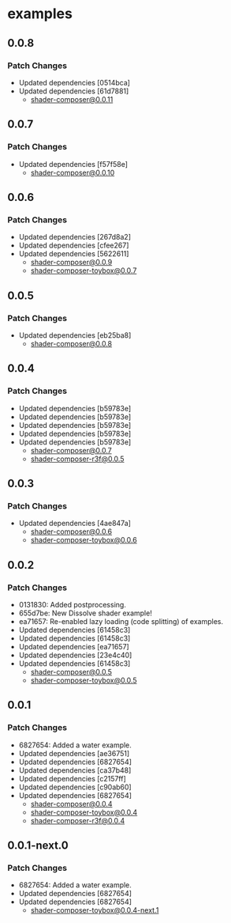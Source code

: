 # examples

## 0.0.8

### Patch Changes

- Updated dependencies [0514bca]
- Updated dependencies [61d7881]
  - shader-composer@0.0.11

## 0.0.7

### Patch Changes

- Updated dependencies [f57f58e]
  - shader-composer@0.0.10

## 0.0.6

### Patch Changes

- Updated dependencies [267d8a2]
- Updated dependencies [cfee267]
- Updated dependencies [5622611]
  - shader-composer@0.0.9
  - shader-composer-toybox@0.0.7

## 0.0.5

### Patch Changes

- Updated dependencies [eb25ba8]
  - shader-composer@0.0.8

## 0.0.4

### Patch Changes

- Updated dependencies [b59783e]
- Updated dependencies [b59783e]
- Updated dependencies [b59783e]
- Updated dependencies [b59783e]
- Updated dependencies [b59783e]
  - shader-composer@0.0.7
  - shader-composer-r3f@0.0.5

## 0.0.3

### Patch Changes

- Updated dependencies [4ae847a]
  - shader-composer@0.0.6
  - shader-composer-toybox@0.0.6

## 0.0.2

### Patch Changes

- 0131830: Added postprocessing.
- 655d7be: New Dissolve shader example!
- ea71657: Re-enabled lazy loading (code splitting) of examples.
- Updated dependencies [61458c3]
- Updated dependencies [61458c3]
- Updated dependencies [ea71657]
- Updated dependencies [23e4c40]
- Updated dependencies [61458c3]
  - shader-composer@0.0.5
  - shader-composer-toybox@0.0.5

## 0.0.1

### Patch Changes

- 6827654: Added a water example.
- Updated dependencies [ae36751]
- Updated dependencies [6827654]
- Updated dependencies [ca37b48]
- Updated dependencies [c2157ff]
- Updated dependencies [c90ab60]
- Updated dependencies [6827654]
  - shader-composer@0.0.4
  - shader-composer-toybox@0.0.4
  - shader-composer-r3f@0.0.4

## 0.0.1-next.0

### Patch Changes

- 6827654: Added a water example.
- Updated dependencies [6827654]
- Updated dependencies [6827654]
  - shader-composer-toybox@0.0.4-next.1
